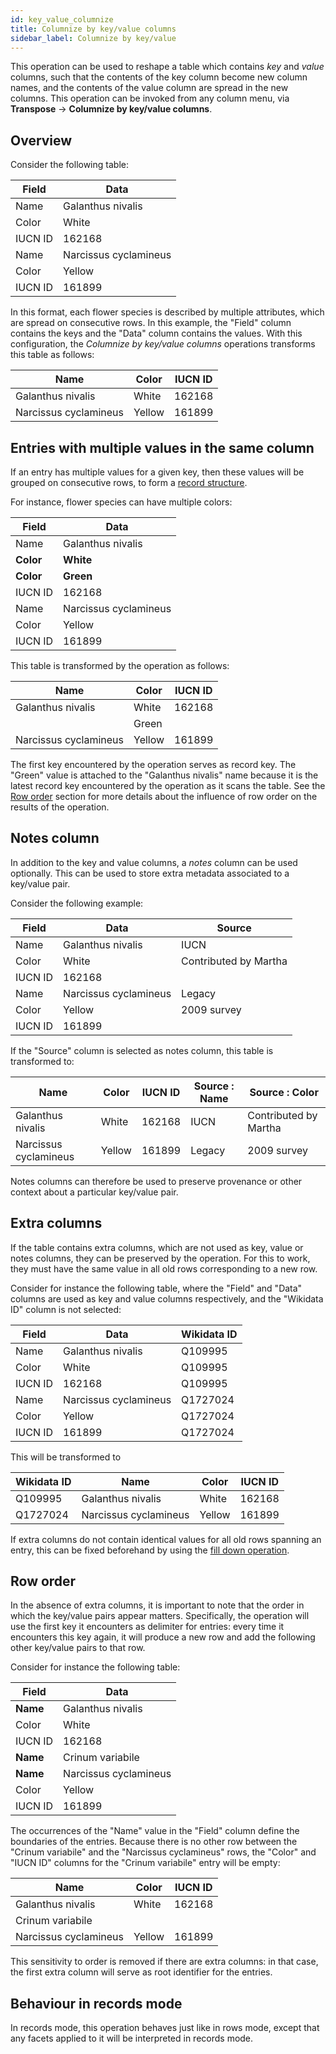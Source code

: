 ```yaml
---
id: key_value_columnize
title: Columnize by key/value columns
sidebar_label: Columnize by key/value
---
```


This operation can be used to reshape a table which contains *key* and *value* columns, such that the contents of the key column become new column names, and the contents of the value column are spread in the new columns. This operation can be invoked from
any column menu, via **Transpose** → **Columnize by key/value columns**.

Overview
--------

Consider the following table:

| Field   | Data                  |
|---------|-----------------------|
| Name    | Galanthus nivalis     |
| Color   | White                 |
| IUCN ID | 162168                | 
| Name    | Narcissus cyclamineus |
| Color   | Yellow                |
| IUCN ID | 161899                |

In this format, each flower species is described by multiple attributes, which are spread on consecutive rows.
In this example, the "Field" column contains the keys and the "Data" column contains the values. With
this configuration, the *Columnize by key/value columns* operations transforms this table as follows:

| Name                  | Color    | IUCN ID |
|-----------------------|----------|---------|
| Galanthus nivalis     | White    | 162168  |
| Narcissus cyclamineus | Yellow   | 161899  |

Entries with multiple values in the same column
-----------------------------------------------

If an entry has multiple values for a given key, then these values will be grouped on consecutive rows,
to form a [record structure](../records_mode.md).

For instance, flower species can have multiple colors:

| Field       | Data                  |
|-------------|-----------------------|
| Name        | Galanthus nivalis     |
| **Color**   | **White**             |
| **Color**   | **Green**             |
| IUCN ID     | 162168                | 
| Name        | Narcissus cyclamineus |
| Color       | Yellow                |
| IUCN ID     | 161899                |

This table is transformed by the operation as follows:

| Name                  | Color    | IUCN ID |
|-----------------------|----------|---------|
| Galanthus nivalis     | White    | 162168  |
|                       | Green    |         |
| Narcissus cyclamineus | Yellow   | 161899  |

The first key encountered by the operation serves as record key.
The "Green" value is attached to the "Galanthus nivalis" name because it is the latest record key encountered by the operation as it scans the table. See the [Row order](#row-order) section for more details about the influence of row order on
the results of the operation.

Notes column
------------

In addition to the key and value columns, a *notes* column can be used optionally. This can be used
to store extra metadata associated to a key/value pair.

Consider the following example:

| Field   | Data                  | Source                |
|---------|-----------------------|-----------------------|
| Name    | Galanthus nivalis     | IUCN                  |
| Color   | White                 | Contributed by Martha |
| IUCN ID | 162168                |                       |
| Name    | Narcissus cyclamineus | Legacy                |
| Color   | Yellow                | 2009 survey           |
| IUCN ID | 161899                |                       |

If the "Source" column is selected as notes column, this table is transformed to:

| Name                  | Color    | IUCN ID | Source : Name | Source : Color        |
|-----------------------|----------|---------|---------------|-----------------------|
| Galanthus nivalis     | White    | 162168  | IUCN          | Contributed by Martha |
| Narcissus cyclamineus | Yellow   | 161899  | Legacy        | 2009 survey           |

Notes columns can therefore be used to preserve provenance or other context about a particular key/value pair.

Extra columns
-------------

If the table contains extra columns, which are not used as key, value or notes columns, they can be preserved
by the operation. For this to work, they must have the same value in all old rows corresponding to a new row.

Consider for instance the following table, where the "Field" and "Data" columns are used as key and value columns
respectively, and the "Wikidata ID" column is not selected:

| Field   | Data                  | Wikidata ID |
|---------|-----------------------|-------------|
| Name    | Galanthus nivalis     | Q109995     |
| Color   | White                 | Q109995     |
| IUCN ID | 162168                | Q109995     |
| Name    | Narcissus cyclamineus | Q1727024    |
| Color   | Yellow                | Q1727024    |
| IUCN ID | 161899                | Q1727024    |

This will be transformed to

| Wikidata ID | Name                  | Color    | IUCN ID |
|-------------|-----------------------|----------|---------|
| Q109995     | Galanthus nivalis     | White    | 162168  |
| Q1727024    | Narcissus cyclamineus | Yellow   | 161899  |

If extra columns do not contain identical values for all old rows spanning an entry, this can
be fixed beforehand by using the [fill down operation](fill_down.md).

Row order
---------

In the absence of extra columns, it is important to note that the order in which 
the key/value pairs appear matters. Specifically, the operation will use the first key it encounters as delimiter for entries:
every time it encounters this key again, it will produce a new row and add the following other key/value pairs to that row.

Consider for instance the following table:

| Field    | Data                  |
|----------|-----------------------|
| **Name** | Galanthus nivalis     |
| Color    | White                 |
| IUCN ID  | 162168                | 
| **Name** | Crinum variabile      |
| **Name** | Narcissus cyclamineus |
| Color    | Yellow                |
| IUCN ID  | 161899                |

The occurrences of the "Name" value in the "Field" column define the boundaries of the entries. Because there is
no other row between the "Crinum variabile" and the "Narcissus cyclamineus" rows, the "Color" and "IUCN ID" columns
for the "Crinum variabile" entry will be empty:

| Name                  | Color    | IUCN ID |
|-----------------------|----------|---------|
| Galanthus nivalis     | White    | 162168  |
| Crinum variabile      |          |         |
| Narcissus cyclamineus | Yellow   | 161899  |

This sensitivity to order is removed if there are extra columns: in that case, the first extra column will serve as root identifier
for the entries.

Behaviour in records mode
-------------------------

In records mode, this operation behaves just like in rows mode, except that any facets applied to it will be interpreted in records mode.
